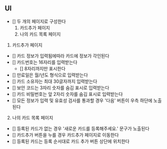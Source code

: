 ## UI

- [] 두 개의 페이지로 구성한다
  1. 카드추가 페이지
  2. 나의 카드 목록 페이지

1. 카드추가 페이지

- [] 카드 정보가 입력됨에따라 카드에 정보가 각인된다
- [] 카드번호는 16자리를 입력받는다
  - [] 8자리까지만 표시한다
- [] 만료일은 월/년도 형식으로 입력받는다
- [] 카드 소유자는 최대 30글자까지 입력받는다
- [] 보안 코드는 3자리 숫자를 숨김 표시로 입력받는다
- [] 카드 비밀번호는 앞 2자리 숫자를 숨김 표시로 입력받는다
- [] 모든 정보가 입력 및 유효성 검사를 통과할 경우 '다음' 버튼이 우측 하단에 노출된다

2. 나의 카드 목록 페이지

- [] 등록된 카드가 없는 경우 '새로운 카드를 등록해주세요.' 문구가 노출된다
- [] 카드추가 버튼을 누를 경우 카드추가 페이지로 이동한다
- [] 등록된 카드는 등록 순서대로 카드 추가 버튼 상단에 위치한다
